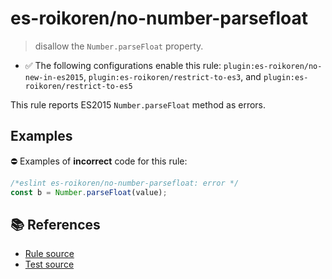# es-roikoren/no-number-parsefloat
> disallow the `Number.parseFloat` property.

- ✅ The following configurations enable this rule: `plugin:es-roikoren/no-new-in-es2015`, `plugin:es-roikoren/restrict-to-es3`, and `plugin:es-roikoren/restrict-to-es5`

This rule reports ES2015 `Number.parseFloat` method as errors.

## Examples

⛔ Examples of **incorrect** code for this rule:

```js
/*eslint es-roikoren/no-number-parsefloat: error */
const b = Number.parseFloat(value);
```

## 📚 References

- [Rule source](https://github.com/roikoren755/eslint-plugin-es/blob/v0.0.2/src/rules/no-number-parsefloat.ts)
- [Test source](https://github.com/roikoren755/eslint-plugin-es/blob/v0.0.2/tests/src/rules/no-number-parsefloat.ts)
